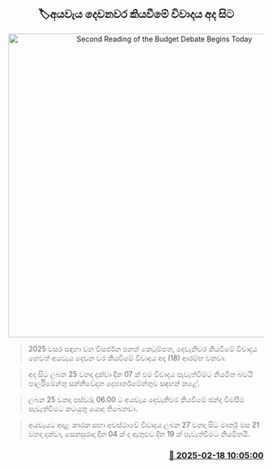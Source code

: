 <p align='center'><b><h2 align='center' title='Second Reading of the Budget Debate Begins Today'>🏷අයවැය දෙවනවර කියවීමේ විවාදය අද සිට</h2></b></p>
<p align='center'><img src='https://helakuru.sgp1.cdn.digitaloceanspaces.com/esana/images/lib/budget-2025-new.jpg' width='600' alt='Second Reading of the Budget Debate Begins Today'></p>

> 2025 වසර සඳහා වන විසර්ජන පනත් කෙටුම්පත, දෙවැනිවර කියවීමේ විවාදය හෙවත් අයවැය දෙවන වර කියවීමේ විවාදය අද (18) ආරම්භ වනවා.

> අද සිට ලබන 25 වනදා දක්වා දින 07 ක් එම විවාදය පැවැත්වීමට නියමිත බවයි පාර්ලිමේන්තු සන්නිවේදන දෙපාර්තමේන්තුව සඳහන් කළේ.

> ලබන 25 වනදා පස්වරු 06.00 ට අයවැය දෙවැනිවර කියවීමේ ඡන්ද විමසීම පැවැත්වීමට කටයුතු යොදා තිබෙනවා.

> අයවැයට අදාළ කාරක සභා අවස්ථාවේ විවාදය ලබන 27 වනදා සිට මාර්තු මස 21 වනදා දක්වා, සෙනසුරාදා දින 04 ක් ද ඇතුළුව දින 19 ක් පැවැත්වීමට නියමිතයි.



<h3 align='right'><a href='https://www.helakuru.lk/esana/p/107569/'>📅 2025-02-18 10:05:00</a></h3>
